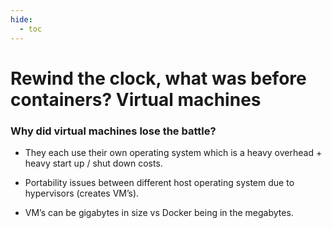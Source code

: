 ```yaml
---
hide:
  - toc
---
```


# Rewind the clock, what was before containers? Virtual machines

### Why did virtual machines lose the battle?

* They each use their own operating system which is a heavy overhead + heavy start up / shut down costs.

* Portability issues between different host operating system due to hypervisors (creates VM’s).

* VM’s can be gigabytes in size vs Docker being in the megabytes.